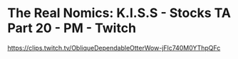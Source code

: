# The Real Nomics: K.I.S.S - Stocks TA Part 20 - PM - Twitch
https://clips.twitch.tv/ObliqueDependableOtterWow-jFlc740M0YThpQFc
